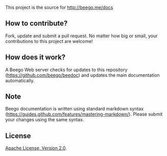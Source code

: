 
This project is the source for http://beego.me/docs


## How to contribute?

Fork, update and submit a pull request. No matter how big or small, your contributions to this project are welcome!

## How does it work?

A Beego Web server checks for updates to this repository (https://github.com/beego/beedoc) and updates the main documentation automatically.

## Note

Beego documentation is written using standard markdown syntax (https://guides.github.com/features/mastering-markdown/).  Please submit your changes using the same syntax.


## License

[Apache License, Version 2.0](http://www.apache.org/licenses/LICENSE-2.0.html).
